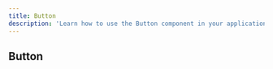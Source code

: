 ```yaml
---
title: Button
description: 'Learn how to use the Button component in your application.'
---
```


## Button

